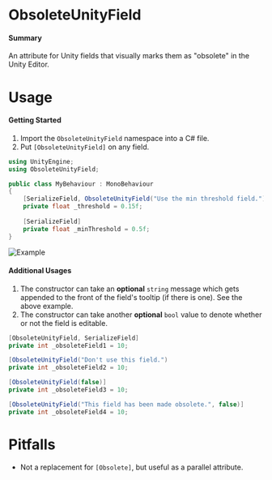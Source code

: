 # ObsoleteUnityField
#### Summary
An attribute for Unity fields that visually marks them as "obsolete" in the Unity Editor.

# Usage
#### Getting Started
1. Import the `ObsoleteUnityField` namespace into a C# file. 
2. Put `[ObsoleteUnityField]` on any field. 

```c#
using UnityEngine;
using ObsoleteUnityField;

public class MyBehaviour : MonoBehaviour 
{
    [SerializeField, ObsoleteUnityField("Use the min threshold field."), Obsolete]
    private float _threshold = 0.15f; 
    
    [SerializeField] 
    private float _minThreshold = 0.5f; 
}
```

![Example](https://i.imgur.com/M59Yw5D.gif)

#### Additional Usages
1. The constructor can take an **optional** `string` message which gets appended to the front of the field's tooltip (if there is one). See the above example.
2. The constructor can take another **optional** `bool` value to denote whether or not the field is editable. 

```c#
[ObsoleteUnityField, SerializeField] 
private int _obsoleteField1 = 10;

[ObsoleteUnityField("Don't use this field.")
private int _obsoleteField2 = 10;

[ObsoleteUnityField(false)]
private int _obsoleteField3 = 10;

[ObsoleteUnityField("This field has been made obsolete.", false)]
private int _obsoleteField4 = 10;
```

# Pitfalls
- Not a replacement for `[Obsolete]`, but useful as a parallel attribute. 